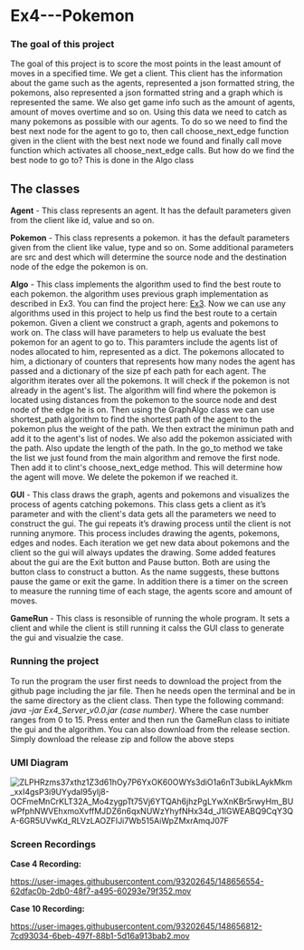 # Ex4---Pokemon
### The goal of this project
The goal of this project is to score the most points in the least amount of moves in a specified time.
We get a client. This client has the information about the game such as the agents, represented a json formatted string, the pokemons, also represented a json formatted string and a graph which is represented the same. We also get game info such as the amount of agents, amount of moves overtime and so on.
Using this data we need to catch as many pokemons as possible with our agents. To do so we need to find the best next node for the agent to go to, then call choose_next_edge function given in the client with the best next node we found and finally call move function which activates all  choose_next_edge calls.
But how do we find the best node to go to? This is done in the Algo class

## The classes

**Agent** - This class represents an agent. It has the default parameters given from the client like id, value and so on. 

**Pokemon** - This class represents a pokemon. it has the default parameters given from the client like value, type and so on. Some additional parameters are src and dest which will determine the source node and the destination node of the edge the pokemon is on.

**Algo** - This class implements the algorithm used to find the best route to each pokemon. the algorithm uses previous graph implementation as described in Ex3. You can find the project here: [Ex3](https://github.com/EranK123/Ex3).
Now we can use any algorithms used in this project to help us find the best route to a certain pokemon. 
Given a client we construct  a graph, agents and pokemons to work on. The class will have parameters to help us evaluate the best pokemon for an agent to go to. This paramters include the agents list of nodes allocated to him, represented as a dict. The pokemons allocated to him, a dictionary of counters that represents how many nodes the agent has passed and a dictionary of the size pf each path for each agent. The algorithm iterates over all the pokemons. It will check if the pokemon is not already in the agent's list. The algorithm will find where the pokemon is located using distances from the pokemon to the source node and dest node of the edge he is on. Then using the GraphAlgo class we can use shortest_path algorithm to find the shortest path of the agent to the pokemon plus the weight of the path. We then extract the minimun path and add it to the agent's list of nodes. We also add the pokemon assiciated with the path. Also update the length of the path. In the go_to method we take the list we just found from the main algorithm and remove the first node. Then add it to clint's choose_next_edge method. This will determine how the agent will move. We delete the pokemon if we reached it.



**GUI** - This class draws the graph, agents and pokemons and visualizes  the process of agents catching pokemons. This class gets a client as it’s parameter and with the client's data gets all the parameters we need to construct the gui. The gui repeats it’s drawing process until the client is not running anymore. This process includes drawing the agents, pokemons, edges and nodes. Each iteration we get new data about pokemons and the client so the gui will always updates the drawing.
Some added features about the gui are the Exit button and Pause button. Both are using the button class to construct a button. As the name suggests, these buttons pause the game or exit the game. In addition there is a timer on the screen to measure the running time of each stage, the agents score and amount of moves.

**GameRun** - This class is resonsible of running the whole program. It sets a client and while the client is still running it calss the GUI class to generate the gui and visualzie the case.

### Running the project

To run the program the user first needs to download the project from the github page including the jar file. Then he needs open the terminal and  be in the same directory as the client class. Then type the following command: *java -jar Ex4_Server_v0.0.jar (case number)*. Where the case number ranges from 0 to 15. Press enter and then run the GameRun class to initiate the gui and the algorithm.
You can also download from the release section. Simply download the release zip and follow the above steps

### UMl Diagram


![ZLPHRzms37xthz1Z3d61hOy7P6YxOK60OWYs3diO1a6nT3ubikLAykMkm_xxI4gsP3i9UYydaI95ylj8-OCFmeMnCrKLT32A_Mo4zygpTt75Vj6YTQAh6jhzPgLYwXnKBr5rwyHm_BUwPfphNWVEhxmoXvffMJDZ6n6qxNUWzYhyfNHx34d_J1lGWEABQ9CqY3QA-6GR5UVwKd_RLVzLAOZFIJi7Wb515AiWpZMxrAmqJ07F](https://user-images.githubusercontent.com/93202645/148696293-efa986e9-8089-489a-be1c-13c3a201b557.png)






### Screen Recordings

**Case 4 Recording:**

https://user-images.githubusercontent.com/93202645/148656554-62dfac0b-2db0-48f7-a495-60293e79f352.mov

**Case 10 Recording:**


https://user-images.githubusercontent.com/93202645/148656812-7cd93034-6beb-497f-88b1-5d16a913bab2.mov






